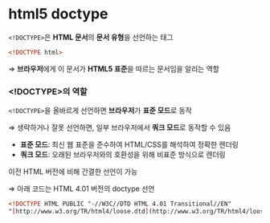 # html5 doctype

`<!DOCTYPE>`은 **HTML 문서**의 **문서 유형**을 선언하는 태그

```html
<!DOCTYPE html>
```

⇒ **브라우저**에게 이 문서가 **HTML5 표준**을 따르는 문서임을 알리는 역할

### <!DOCTYPE>의 역할

`<!DOCTYPE>`을 올바르게 선언하면 **브라우저**가 **표준 모드**로 동작

⇒ 생략하거나 잘못 선언하면, 일부 브라우저에서 **쿼크 모드**로 동작할 수 있음

- **표준 모드**: 최신 웹 표준을 준수하여 HTML/CSS를 해석하여 정확한 렌더링
- **쿼크 모드**: 오래된 브라우저와의 호환성을 위해 비표준 방식으로 렌더링

이전 HTML 버전에 비해 간결한 선언이 가능

⇒ 아래 코드는 HTML 4.01 버전의 doctype 선언

```html
<!DOCTYPE HTML PUBLIC "-//W3C//DTD HTML 4.01 Transitional//EN"
"[http://www.w3.org/TR/html4/loose.dtd](http://www.w3.org/TR/html4/loose.dtd)">
```